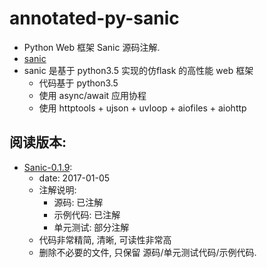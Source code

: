 # annotated-py-sanic

- Python Web 框架 Sanic 源码注解.
- [sanic](https://github.com/channelcat/sanic)
- sanic 是基于 python3.5 实现的仿flask 的高性能 web 框架
    - 代码基于 python3.5
    - 使用 async/await 应用协程
    - 使用 httptools + ujson + uvloop + aiofiles + aiohttp

## 阅读版本:

- [Sanic-0.1.9](./sanic-0.1.9/readme.md):
    - date: 2017-01-05
    - 注解说明:
        - 源码: 已注解
        - 示例代码: 已注解
        - 单元测试: 部分注解
    - 代码非常精简, 清晰, 可读性非常高
    - 删除不必要的文件, 只保留 源码/单元测试代码/示例代码.







